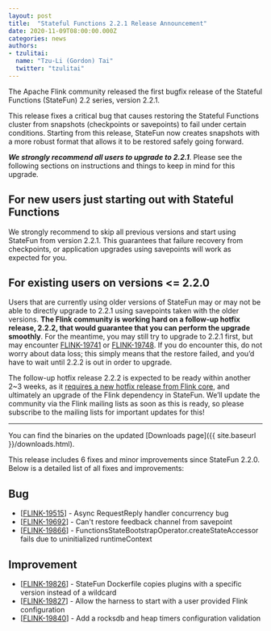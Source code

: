 ```yaml
---
layout: post
title:  "Stateful Functions 2.2.1 Release Announcement"
date: 2020-11-09T08:00:00.000Z
categories: news
authors:
- tzulitai:
  name: "Tzu-Li (Gordon) Tai"
  twitter: "tzulitai"
---
```


The Apache Flink community released the first bugfix release of the Stateful Functions (StateFun) 2.2 series, version 2.2.1.

This release fixes a critical bug that causes restoring the Stateful Functions cluster from snapshots (checkpoints or
savepoints) to fail under certain conditions. Starting from this release, StateFun now creates snapshots with a more
robust format that allows it to be restored safely going forward.

<b><i>We strongly recommend all users to upgrade to 2.2.1</i></b>. Please see the following sections on instructions and things to
keep in mind for this upgrade.

## For new users just starting out with Stateful Functions

We strongly recommend to skip all previous versions and start using StateFun from version 2.2.1.
This guarantees that failure recovery from checkpoints, or application upgrades using savepoints will work as expected for you.

## For existing users on versions <= 2.2.0

Users that are currently using older versions of StateFun may or may not be able to directly upgrade to 2.2.1 using
savepoints taken with the older versions. <b>The Flink community is working hard on a follow-up hotfix release, 2.2.2,
that would guarantee that you can perform the upgrade smoothly</b>. For the meantime, you may still try to upgrade to 2.2.1
first, but may encounter [FLINK-19741](https://issues.apache.org/jira/browse/FLINK-19741) or
[FLINK-19748](https://issues.apache.org/jira/browse/FLINK-19748). If you do encounter this, do not worry about data
loss; this simply means that the restore failed, and you’d have to wait until 2.2.2 is out in order to upgrade.

The follow-up hotfix release 2.2.2 is expected to be ready within another 2~3 weeks, as it [requires a new hotfix release
from Flink core](http://apache-flink-mailing-list-archive.1008284.n3.nabble.com/DISCUSS-Releasing-Apache-Flink-1-11-3-td45989.html),
and ultimately an upgrade of the Flink dependency in StateFun. We’ll update the community via the Flink
mailing lists as soon as this is ready, so please subscribe to the mailing lists for important updates for this!

---

You can find the binaries on the updated [Downloads page]({{ site.baseurl }}/downloads.html).

This release includes 6 fixes and minor improvements since StateFun 2.2.0. Below is a detailed list of all fixes and improvements:

<h2>        Bug
</h2>
<ul>
<li>[<a href='https://issues.apache.org/jira/browse/FLINK-19515'>FLINK-19515</a>] -         Async RequestReply handler concurrency bug
</li>
<li>[<a href='https://issues.apache.org/jira/browse/FLINK-19692'>FLINK-19692</a>] -         Can&#39;t restore feedback channel from savepoint
</li>
<li>[<a href='https://issues.apache.org/jira/browse/FLINK-19866'>FLINK-19866</a>] -         FunctionsStateBootstrapOperator.createStateAccessor fails due to uninitialized runtimeContext
</li>
</ul>

<h2>        Improvement
</h2>
<ul>
<li>[<a href='https://issues.apache.org/jira/browse/FLINK-19826'>FLINK-19826</a>] -         StateFun Dockerfile copies plugins with a specific version instead of a wildcard
</li>
<li>[<a href='https://issues.apache.org/jira/browse/FLINK-19827'>FLINK-19827</a>] -         Allow the harness to start with a user provided Flink configuration
</li>
<li>[<a href='https://issues.apache.org/jira/browse/FLINK-19840'>FLINK-19840</a>] -         Add a rocksdb and heap timers configuration validation
</li>
</ul>
